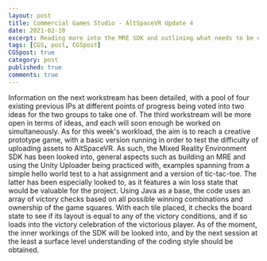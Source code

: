 ```yaml
---
layout: post
title: Commercial Games Studio - AltSpaceVR Update 4
date: 2021-02-10
excerpt: Reading more into the MRE SDK and outlining what needs to be done.
tags: [CGS, post, CGSpost]
CGSpost: true
category: post
published: true
comments: true
---
```

Information on the next workstream has been detailed, with a pool of four existing previous IPs at different points of progress being voted into two ideas for the two groups to take one of. The third workstream will be more open in terms of ideas, and each will soon enough be worked on simultaneously. As for this week's workload, the aim is to reach a creative prototype game, with a basic version running in order to test the difficulty of uploading assets to AltSpaceVR. As such, the Mixed Reality Environment SDK has been looked into, general aspects such as building an MRE and using the Unity Uploader being practiced with, examples spanning from a simple hello world test to a hat assignment and a version of tic-tac-toe. The latter has been especially looked to, as it features a win loss state that would be valuable for the project. Using Java as a base, the code uses an array of victory checks based on all possible winning combinations and ownership of the game squares. With each tile placed, it checks the board state to see if its layout is equal to any of the victory conditions, and if so loads into the victory celebration of the victorious player. As of the moment, the inner workings of the SDK will be looked into, and by the next session at the least a surface level understanding of the coding style should be obtained.